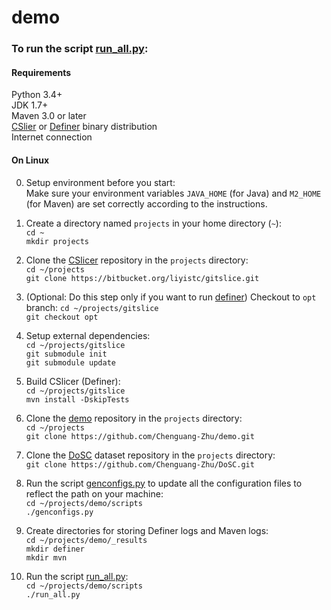 # demo

### To run the script [run_all.py](https://github.com/Chenguang-Zhu/demo/blob/master/scripts/run_all.py):

#### Requirements
Python 3.4+  
JDK 1.7+  
Maven 3.0 or later  
[CSlier]() or [Definer]() binary distribution  
Internet connection  

#### On Linux
0. Setup environment before you start:  
    Make sure your environment variables `JAVA_HOME` (for Java) and `M2_HOME` (for Maven) are set correctly according to the instructions. 

1. Create a directory named `projects` in your home directory (`~`):  
    `cd ~`  
    `mkdir projects`  
    
2. Clone the [CSlicer](https://bitbucket.org/liyistc/gitslice/src/ba2f3af1af16ddd98bef31274087681d1c396d07/?at=master) repository in the `projects` directory:  
    `cd ~/projects`  
    `git clone https://bitbucket.org/liyistc/gitslice.git`  

3. (Optional: Do this step only if you want to run [definer](https://bitbucket.org/liyistc/gitslice/src/f978857b4d8d97328eefc21cd39f8d820075a677/?at=opt)) Checkout to `opt` branch:
    `cd ~/projects/gitslice`  
    `git checkout opt`  

4. Setup external dependencies:  
    `cd ~/projects/gitslice`  
    `git submodule init`  
    `git submodule update`  

5. Build CSlicer (Definer):  
    `cd ~/projects/gitslice`  
    `mvn install -DskipTests`  
    
2. Clone the [demo](https://github.com/Chenguang-Zhu/demo) repository in the `projects` directory:  
    `cd ~/projects`  
    `git clone https://github.com/Chenguang-Zhu/demo.git`  
    
3. Clone the [DoSC](https://github.com/Chenguang-Zhu/DoSC) dataset repository in the `projects` directory:  
    `git clone https://github.com/Chenguang-Zhu/DoSC.git`  
    
4. Run the script [genconfigs.py](https://github.com/Chenguang-Zhu/demo/blob/master/scripts/genconfigs.py) to update all the configuration files to reflect the path on your machine:  
    `cd ~/projects/demo/scripts`  
    `./genconfigs.py`  
    
5. Create directories for storing Definer logs and Maven logs:  
     `cd ~/projects/demo/_results`  
     `mkdir definer`  
     `mkdir mvn`  
     
6. Run the script [run_all.py](https://github.com/Chenguang-Zhu/demo/blob/master/scripts/run_all.py):  
     `cd ~/projects/demo/scripts`  
     `./run_all.py`  
     
